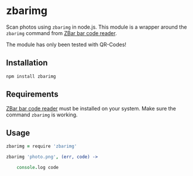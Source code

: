 # zbarimg

Scan photos using `zbarimg` in node.js. This module is a wrapper around the `zbarimg` command from [ZBar bar code reader](http://zbar.sourceforge.net).

The module has only been tested with QR-Codes!

## Installation

	npm install zbarimg
	
## Requirements

[ZBar bar code reader](http://zbar.sourceforge.net) must be installed on your system. Make sure the command `zbarimg` is working.
	
## Usage

```coffee
zbarimg = require 'zbarimg'

zbarimg 'photo.png', (err, code) ->

	console.log code
```

